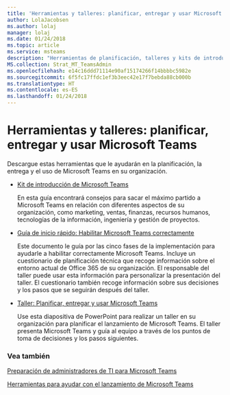 ```yaml
---
title: 'Herramientas y talleres: planificar, entregar y usar Microsoft Teams'
author: LolaJacobsen
ms.author: lolaj
manager: lolaj
ms.date: 01/24/2018
ms.topic: article
ms.service: msteams
description: "Herramientas de planificación, talleres y kits de introducción para ayudar a los administradores en sus primeros pasos con Microsoft Teams."
MS.collection: Strat_MT_TeamsAdmin
ms.openlocfilehash: e14c16ddd71114e90af15174266f14bbbbc5982e
ms.sourcegitcommit: 6f5fc17ffdc1ef3b3eec42e17f7bebda88cb000b
ms.translationtype: HT
ms.contentlocale: es-ES
ms.lasthandoff: 01/24/2018
---
```

<a name="tools-and-workshops-plan-deliver-and-operate-microsoft-teams"></a>Herramientas y talleres: planificar, entregar y usar Microsoft Teams
=============================================================

Descargue estas herramientas que le ayudarán en la planificación, la entrega y el uso de Microsoft Teams en su organización.

- [Kit de introducción de Microsoft Teams](http://microsoft.com/en-us/download/56505) 
    
    En esta guía encontrará consejos para sacar el máximo partido a Microsoft Teams en relación con diferentes aspectos de su organización, como marketing, ventas, finanzas, recursos humanos, tecnologías de la información, ingeniería y gestión de proyectos.



- [Guía de inicio rápido: Habilitar Microsoft Teams correctamente](http://download.microsoft.com/download/F/3/9/F39B4F10-5720-4516-87E1-91E5A5678EFB/MicrosoftTeams-AdminQuickStart-EnableTeams.docx)
    
    Este documento le guía por las cinco fases de la implementación para ayudarle a habilitar correctamente Microsoft Teams. Incluye un cuestionario de planificación técnica que recoge información sobre el entorno actual de Office 365 de su organización. El responsable del taller puede usar esta información para personalizar la presentación del taller. El cuestionario también recoge información sobre sus decisiones y los pasos que se seguirán después del taller.

- [Taller: Planificar, entregar y usar Microsoft Teams](http://download.microsoft.com/download/A/A/D/AAD74246-790D-4E61-8DA0-865742CB42DB/MicrosoftTeams-Planning-Workshop-Dec2017.pptx) 
    
    Use esta diapositiva de PowerPoint para realizar un taller en su organización para planificar el lanzamiento de Microsoft Teams. El taller presenta Microsoft Teams y guía al equipo a través de los puntos de toma de decisiones y los pasos siguientes.


### <a name="see-also"></a>Vea también

[Preparación de administradores de TI para Microsoft Teams](ITAdmin-readiness.md)

[Herramientas para ayudar con el lanzamiento de Microsoft Teams](rollout-tools.md)


